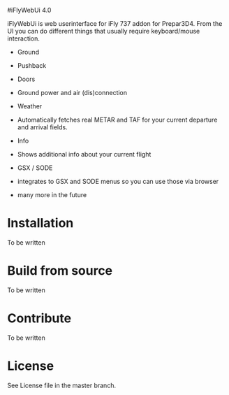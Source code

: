 #iFlyWebUi 4.0

iFlyWebUi is web userinterface for iFly 737 addon for Prepar3D4. From the UI you can do different things that usually require keyboard/mouse interaction.

- Ground
 - Pushback
 - Doors
 - Ground power and air (dis)connection
 
- Weather
 - Automatically fetches real METAR and TAF for your current departure and arrival fields.
 
- Info
 - Shows additional info about your current flight
 
- GSX / SODE
 - integrates to GSX and SODE menus so you can use those via browser

- many more in the future

# Installation

To be written

# Build from source

To be written

# Contribute

To be written

# License

See License file in the master branch.
